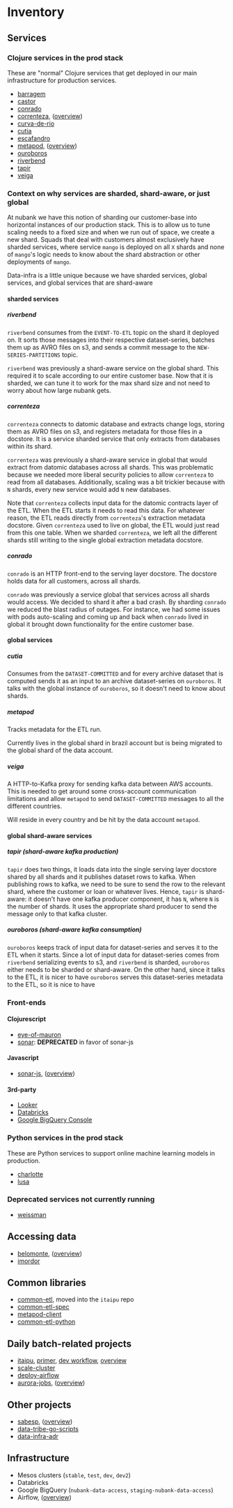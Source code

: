# Inventory

## Services

### Clojure services in the prod stack

These are "normal" Clojure services that get deployed in our main infrastructure for production services.

- [barragem](https://github.com/nubank/barragem)
- [castor](https://github.com/nubank/castor)
- [conrado](https://github.com/nubank/conrado)
- [correnteza](https://github.com/nubank/correnteza), ([overview](/primer.md#correnteza-overview))
- [curva-de-rio](https://github.com/nubank/curva-de-rio)
- [cutia](https://github.com/nubank/cutia)
- [escafandro](https://github.com/nubank/escafandro)
- [metapod](https://github.com/nubank/metapod), ([overview](/primer.md#metapod-overview))
- [ouroboros](https://github.com/nubank/ouroboros)
- [riverbend](https://github.com/nubank/riverbend)
- [tapir](https://github.com/nubank/tapir)
- [veiga](https://github.com/nubank/veiga)

### Context on why services are sharded, shard-aware, or just global

At nubank we have this notion of sharding our customer-base into horizontal instances of our production stack.
This is to allow us to tune scaling needs to a fixed size and when we run out of space, we create a new shard.
Squads that deal with customers almost exclusively have sharded services, where service `mango` is deployed on all `X` shards and none of `mango`'s logic needs to know about the shard abstraction or other deployments of `mango`.

Data-infra is a little unique because we have sharded services, global services, and global services that are shard-aware

#### sharded services

##### riverbend

`riverbend` consumes from the `EVENT-TO-ETL` topic on the shard it deployed on. It sorts those messages into their respective dataset-series, batches them up as AVRO files on s3, and sends a commit message to the `NEW-SERIES-PARTITIONS` topic.

`riverbend` was previously a shard-aware service on the global shard. This required it to scale according to our entire customer base. Now that it is sharded, we can tune it to work for the max shard size and not need to worry about how large nubank gets.

##### correnteza

`correnteza` connects to datomic database and extracts change logs, storing them as AVRO files on s3, and registers metadata for those files in a docstore. It is a service sharded service that only extracts from databases within its shard.

`correnteza` was previously a shard-aware service in global that would extract from datomic databases across all shards. This was problematic because we needed more liberal security policies to allow `correnteza` to read from all databases. Additionally, scaling was a bit trickier because with `N` shards, every new service would add `N` new databases.

Note that `correnteza` collects input data for the datomic contracts layer of the ETL. When the ETL starts it needs to read this data. For whatever reason, the ETL reads directly from `correnteza`'s extraction metadata docstore. Given `correnteza` used to live on global, the ETL would just read from this one table. When we sharded `correnteza`, we left all the different shards still writing to the single global extraction metadata docstore.

##### conrado

`conrado` is an HTTP front-end to the serving layer docstore. The docstore holds data for all customers, across all shards.

`conrado` was previously a service global that services across all shards would access. We decided to shard it after a bad crash. By sharding `conrado` we reduced the blast radius of outages. For instance, we had some issues with pods auto-scaling and coming up and back when `conrado` lived in global it brought down functionality for the entire customer base.

#### global services

##### cutia

Consumes from the `DATASET-COMMITTED` and for every archive dataset that is computed sends it as an input to an archive dataset-series on `ouroboros`. It talks with the global instance of `ouroboros`, so it doesn't need to know about shards.

##### metapod

Tracks metadata for the ETL run.

Currently lives in the global shard in brazil account but is being migrated to the global shard of the data account.

##### veiga

A HTTP-to-Kafka proxy for sending kafka data between AWS accounts. This is needed to get around some cross-account communication limitations and allow `metapod` to send `DATASET-COMMITTED` messages to all the different countries.

Will reside in every country and be hit by the data account `metapod`.

#### global shard-aware services

##### tapir (shard-aware kafka production)

`tapir` does two things, it loads data into the single serving layer docstore shared by all shards and it publishes dataset rows to kafka. When publishing rows to kafka, we need to be sure to send the row to the relevant shard, where the customer or loan or whatever lives. Hence, `tapir` is shard-aware: it doesn't have one kafka producer component, it has `N`, where `N` is the number of shards. It uses the appropriate shard producer to send the message only to that kafka cluster.

##### ouroboros (shard-aware kafka consumption)

`ouroboros` keeps track of input data for dataset-series and serves it to the ETL when it starts. Since a lot of input data for dataset-series comes from `riverbend` serializing events to s3, and `riverbend` is sharded, `ouroboros` either needs to be sharded or shard-aware. On the other hand, since it talks to the ETL, it is nicer to have `ouroboros` serves this dataset-series metadata to the ETL, so it is nice to have

### Front-ends

#### Clojurescript
- [eye-of-mauron](https://github.com/nubank/eye-of-mauron)
- [sonar](https://github.com/nubank/sonar): **DEPRECATED** in favor of sonar-js

#### Javascript
- [sonar-js](https://github.com/nubank/sonar-js), ([overview](/primer.md#sonar-overview))

#### 3rd-party
- [Looker](https://nubank.looker.com/)
- [Databricks](https://nubank.cloud.databricks.com/login.html)
- [Google BigQuery Console](https://console.cloud.google.com/bigquery?project=nubank-data-access)

### Python services in the prod stack

These are Python services to support online machine learning models in production.
- [charlotte](https://github.com/nubank/charlotte)
- [lusa](https://github.com/nubank/lusa)

### Deprecated services not currently running
- [weissman](https://github.com/nubank/weissman)

## Accessing data

- [belomonte](https://github.com/nubank/belomonte), ([overview](/primer.md#belo-monte))
- [imordor](https://github.com/nubank/imordor)

## Common libraries

- [common-etl](https://github.com/nubank/common-etl), moved into the `itaipu` repo
- [common-etl-spec](https://github.com/nubank/common-etl-spec)
- [metapod-client](https://github.com/nubank/metapod-client)
- [common-etl-python](https://github.com/nubank/common-etl-python)

## Daily batch-related projects

- [itaipu](https://github.com/nubank/itaipu), [primer](/itaipu/primer.md), [dev workflow](/itaipu/workflow.md), [overview](/primer.md#itaipu-overview)
- [scale-cluster](https://github.com/nubank/scale-cluster)
- [deploy-airflow](https://github.com/nubank/deploy-airflow)
- [aurora-jobs](https://github.com/nubank/aurora-jobs), ([overview](/primer.md#aurora-overview))

## Other projects

- [sabesp](https://github.com/nubank/sabesp), ([overview](/primer.md#sabesp-overview))
- [data-tribe-go-scripts](https://github.com/nubank/data-tribe-go-scripts)
- [data-infra-adr](https://github.com/nubank/data-infra-adr)

## Infrastructure

- Mesos clusters (`stable`, `test`, `dev`, `dev2`)
- Databricks
- Google BigQuery (`nubank-data-access`, `staging-nubank-data-access`)
- Airflow, ([overview](/primer.md#airflow-overview))
